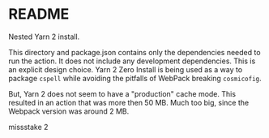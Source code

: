 # README

Nested Yarn 2 install.

This directory and package.json contains only the dependencies needed to run the action.
It does not include any development dependencies. This is an explicit design choice.
Yarn 2 Zero Install is being used as a way to package `cspell` while avoiding the pitfalls of
WebPack breaking `cosmicofig`.

But, Yarn 2 does not seem to have a "production" cache mode. This resulted in an action that
was more then 50 MB. Much too big, since the Webpack version was around 2 MB.

missstake 2

